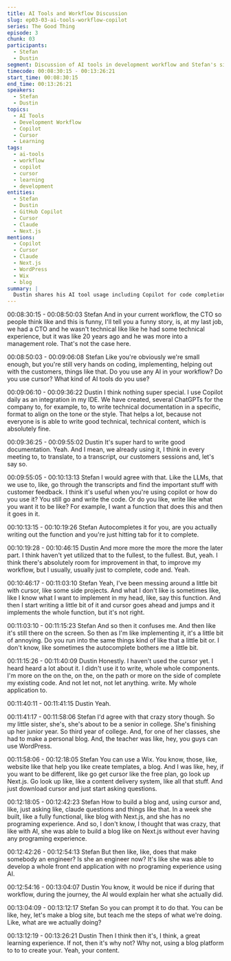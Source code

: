 ```yaml
---
title: AI Tools and Workflow Discussion
slug: ep03-03-ai-tools-workflow-copilot
series: The Good Thing
episode: 3
chunk: 03
participants:
  - Stefan
  - Dustin
segment: Discussion of AI tools in development workflow and Stefan's sister's experience
timecode: 00:08:30:15 - 00:13:26:21
start_time: 00:08:30:15
end_time: 00:13:26:21
speakers:
  - Stefan
  - Dustin
topics:
  - AI Tools
  - Development Workflow
  - Copilot
  - Cursor
  - Learning
tags:
  - ai-tools
  - workflow
  - copilot
  - cursor
  - learning
  - development
entities:
  - Stefan
  - Dustin
  - GitHub Copilot
  - Cursor
  - Claude
  - Next.js
mentions:
  - Copilot
  - Cursor
  - Claude
  - Next.js
  - WordPress
  - Wix
  - blog
summary: |
  Dustin shares his AI tool usage including Copilot for code completion and ChatGPT for documentation. Stefan discusses his experience with Cursor and shares a story about his sister building a Next.js blog with no programming experience using AI tools, raising questions about what makes someone an engineer.
---
```


00:08:30:15 - 00:08:50:03
Stefan
And in your current workflow, the CTO so people think like and this is funny, I'll tell you a funny
story, is, at my last job, we had a CTO and he wasn't technical like like he had some technical
experience, but it was like 20 years ago and he was more into a management role. That's not
the case here.

00:08:50:03 - 00:09:06:08
Stefan
Like you're obviously we're small enough, but you're still very hands on coding, implementing,
helping out with the customers, things like that. Do you use any AI in your workflow? Do you use
cursor? What kind of AI tools do you use?

00:09:06:10 - 00:09:36:22
Dustin
I think nothing super special. I use Copilot daily as an integration in my IDE. We have created,
several ChatGPTs for the company to, for example, to, to write technical documentation in a
specific, format to align on the tone or the style. That helps a lot, because not everyone is is
able to write good technical, technical content, which is absolutely fine.

00:09:36:25 - 00:09:55:02
Dustin
It's super hard to write good documentation. Yeah. And I mean, we already using it, I think in
every meeting to, to translate, to a transcript, our customers sessions and, let's say so.

00:09:55:05 - 00:10:13:13
Stefan
I would agree with that. Like the LLMs, that we use to, like, go through the transcripts and find
the important stuff with customer feedback. I think it's useful when you're using copilot or how
do you use it? You still go and write the code. Or do you like, write like what you want it to be
like? For example, I want a function that does this and then it goes in it.

00:10:13:15 - 00:10:19:26
Stefan
Autocompletes it for you, are you actually writing out the function and you're just hitting tab for it
to complete.

00:10:19:28 - 00:10:46:15
Dustin
And more more the more the more the later part. I think haven't yet utilized that to the fullest, to
the fullest. But, yeah. I think there's absolutely room for improvement in that, to improve my
workflow, but I usually, usually just to complete, code and. Yeah.

00:10:46:17 - 00:11:03:10
Stefan
Yeah, I've been messing around a little bit with cursor, like some side projects. And what I don't
like is sometimes like, like I know what I want to implement in my head, like, say this function.
And then I start writing a little bit of it and cursor goes ahead and jumps and it implements the
whole function, but it's not right.

00:11:03:10 - 00:11:15:23
Stefan
And so then it confuses me. And then like it's still there on the screen. So then as I'm like
implementing it, it's a little bit of annoying. Do you run into the same things kind of like that a
little bit or. I don't know, like sometimes the autocomplete bothers me a little bit.

00:11:15:26 - 00:11:40:09
Dustin
Honestly. I haven't used the cursor yet. I heard heard a lot about it. I didn't use it to write, whole
whole components. I'm more on the on the, on the, on the path or more on the side of complete
my existing code. And not let not, not let anything. write. My whole application to.

00:11:40:11 - 00:11:41:15
Dustin
Yeah.

00:11:41:17 - 00:11:58:06
Stefan
I'd agree with that crazy story though. So my little sister, she's, she's about to be a senior in
college. She's finishing up her junior year. So third year of college. And, for one of her classes,
she had to make a personal blog. And, the teacher was like, hey, you guys can use WordPress.

00:11:58:06 - 00:12:18:05
Stefan
You can use a Wix. You know, those, like, website like that help you like create templates, a
blog. And I was like, hey, if you want to be different, like go get cursor like the free plan, go look
up Next.js. Go look up like, like a content delivery system, like all that stuff. And just download
cursor and just start asking questions.

00:12:18:05 - 00:12:42:23
Stefan
How to build a blog and, using cursor and, like, just asking like, claude questions and things like
that. In a week she built, like a fully functional, like blog with Next.js, and she has no programing
experience. And so, I don't know, I thought that was crazy, that like with AI, she was able to build
a blog like on Next.js without ever having any programing experience.

00:12:42:26 - 00:12:54:13
Stefan
But then like, like, does that make somebody an engineer? Is she an engineer now? It's like she
was able to develop a whole front end application with no programing experience using AI.

00:12:54:16 - 00:13:04:07
Dustin
You know, it would be nice if during that workflow, during the journey, the AI would explain her
what she actually did.

00:13:04:09 - 00:13:12:17
Stefan
So you can prompt it to do that. You can be like, hey, let's make a blog site, but teach me the
steps of what we're doing. Like, what are we actually doing?

00:13:12:19 - 00:13:26:21
Dustin
Then I think then it's, I think, a great learning experience. If not, then it's why not? Why not,
using a blog platform to to to create your. Yeah, your content. 